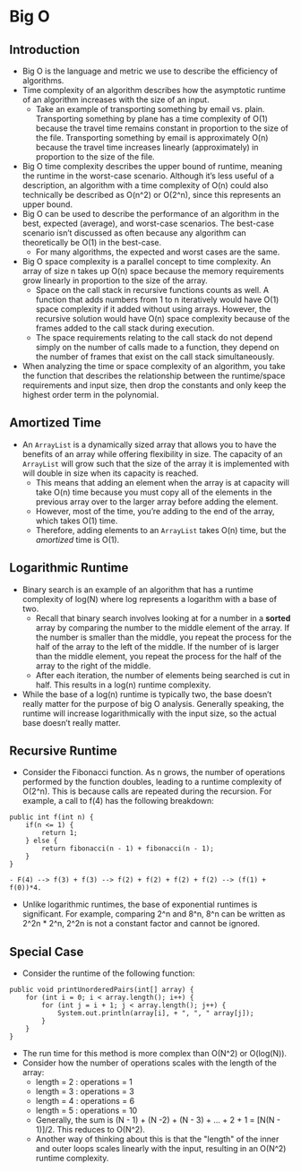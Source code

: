 # Big O

## Introduction
- Big O is the language and metric we use to describe the efficiency of algorithms.
- Time complexity of an algorithm describes how the asymptotic runtime of an algorithm increases with the size of an input.
    - Take an example of transporting something by email vs. plain. Transporting something by plane has a time complexity of O(1) because the travel time remains constant in proportion to the size of the file. Transporting something by email is approximately O(n) because the travel time increases linearly (approximately) in proportion to the size of the file.
- Big O time complexity describes the upper bound of runtime, meaning the runtime in the worst-case scenario. Although it’s less useful of a description, an algorithm with a time complexity of O(n) could also technically be described as O(n^2) or O(2^n), since this represents an upper bound.
- Big O can be used to describe the performance of an algorithm in the best, expected (average), and worst-case scenarios. The best-case scenario isn’t discussed as often because any algorithm can theoretically be O(1) in the best-case.
    - For many algorithms, the expected and worst cases are the same.
- Big O space complexity is a parallel concept to time complexity. An array of size n takes up O(n) space because the memory requirements grow linearly in proportion to the size of the array.
    - Space on the call stack in recursive functions counts as well. A function that adds numbers from 1 to n iteratively would have O(1) space complexity if it added without using arrays. However, the recursive solution would have O(n) space complexity because of the frames added to the call stack during execution.
    - The space requirements relating to the call stack do not depend simply on the number of calls made to a function, they depend on the number of frames that exist on the call stack simultaneously.
- When analyzing the time or space complexity of an algorithm, you take the function that describes the relationship between the runtime/space requirements and input size, then drop the constants and only keep the highest order term in the polynomial.

## Amortized Time
- An ```ArrayList``` is a dynamically sized array that allows you to have the benefits of an array while offering flexibility in size. The capacity of an ```ArrayList``` will grow such that the size of the array it is implemented with will double in size when its capacity is reached.
    - This means that adding an element when the array is at capacity will take O(n) time because you must copy all of the elements in the previous array over to the larger array before adding the element.
    - However, most of the time, you’re adding to the end of the array, which takes O(1) time.
    - Therefore, adding elements to an ```ArrayList``` takes O(n) time, but the _amortized_ time is O(1).
## Logarithmic Runtime
- Binary search is an example of an algorithm that has a runtime complexity of log(N) where log represents a logarithm with a base of two.
    - Recall that binary search involves looking at for a number in a **sorted** array by comparing the number to the middle element of the array. If the number is smaller than the middle, you repeat the process for the half of the array to the left of the middle. If the number of is larger than the middle element, you repeat the process for the half of the array to the right of the middle.
    - After each iteration, the number of elements being searched is cut in half. This results in a log(n) runtime complexity.
- While the base of a log(n) runtime is typically two, the base doesn’t really matter for the purpose of big O analysis. Generally speaking, the runtime will increase logarithmically with the input size, so the actual base doesn’t really matter.
## Recursive Runtime
- Consider the Fibonacci function. As n grows, the number of operations performed by the function doubles, leading to a runtime complexity of O(2^n). This is because calls are repeated during the recursion. For example, a call to f(4) has the following breakdown:
```
public int f(int n) {
    if(n <= 1) {
        return 1;
    } else {
        return fibonacci(n - 1) + fibonacci(n - 1);
    }
}
```
    - F(4) --> f(3) + f(3) --> f(2) + f(2) + f(2) + f(2) --> (f(1) + f(0))*4.
- Unlike logarithmic runtimes, the base of exponential runtimes is significant. For example, comparing 2^n and 8^n, 8^n can be written as 2^2n * 2^n, 2^2n is not a constant factor and cannot be ignored.

## Special Case
- Consider the runtime of the following function:
```
public void printUnorderedPairs(int[] array) {
    for (int i = 0; i < array.length(); i++) {
        for (int j = i + 1; j < array.length(); j++) {
            System.out.println(array[i], + ", ", " array[j]);
        }
    }
}
```
- The run time for this method is more complex than O(N^2) or O(log(N)).
- Consider how the number of operations scales with the length of the array:
    - length = 2 : operations = 1
    - length = 3 : operations = 3
    - length = 4 : operations = 6
    - length = 5 : operations = 10
    - Generally, the sum is (N - 1) + (N -2) + (N - 3) + ... + 2 + 1 = [N(N - 1)]/2. This reduces to O(N^2).
    - Another way of thinking about this is that the "length" of the inner and outer loops scales linearly with the input, resulting in an O(N^2) runtime complexity.
